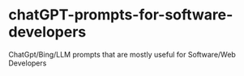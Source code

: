 # chatGPT-prompts-for-software-developers
ChatGpt/Bing/LLM prompts that are mostly useful for Software/Web Developers
